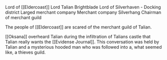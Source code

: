 Lord of [[Eldercoast]]
Lord Talian Brightblade
Lord of Silverhaven - Docking district 
Larged merchant company 
Merchant company Silverhang
Chairman of merchant guild

The people of [[Eldercoast]] are scared of the merchant guild of Talian.

[[Oksana]] overheard Talian during the infiltration of Talians castle that Talian really wants the [[Evidense Journal]]. This conversation was held by Talian and a mysterious hooded man who was followed into a, what seemed like, a thieves guild.